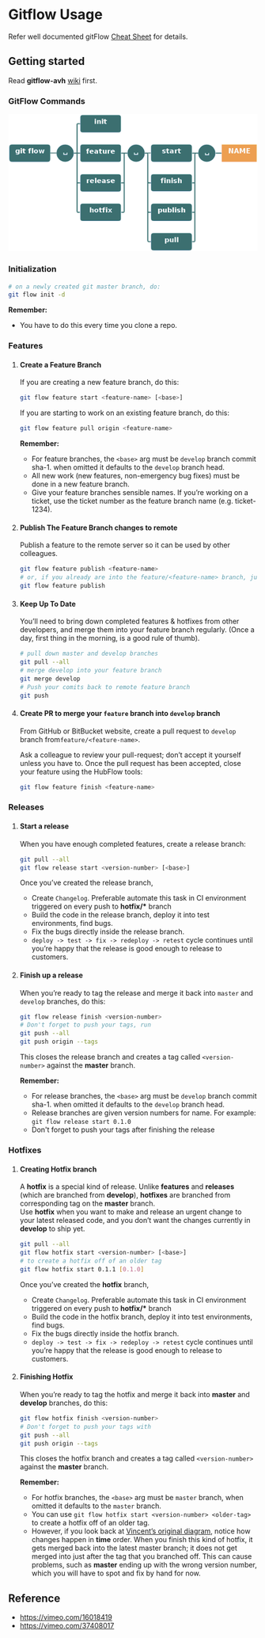 # Gitflow Usage

Refer well documented gitFlow [Cheat Sheet](http://danielkummer.github.io/git-flow-cheatsheet/) for details.

## Getting started

Read  __gitflow-avh__ [wiki](https://github.com/petervanderdoes/gitflow-avh/wiki) first.

### GitFlow Commands

![Gitflow](../images/git-flow-commands.png)


### Initialization

```bash
# on a newly created git master branch, do:
git flow init -d
```

__Remember:__

- You have to do this every time you clone a repo.

### Features

1.  #### Create a Feature Branch

    If you are creating a new feature branch, do this:
    ```bash
    git flow feature start <feature-name> [<base>]
    ```
    
    If you are starting to work on an existing feature branch, do this:
    ```bash
    git flow feature pull origin <feature-name>
    ```
    
    __Remember:__
    - For feature branches, the `<base>` arg must be `develop` branch commit sha-1. when omitted it defaults to the `develop` branch head.
    - All new work (new features, non-emergency bug fixes) must be done in a new feature branch.
    - Give your feature branches sensible names. If you’re working on a ticket, use the ticket number as the feature branch name (e.g. ticket-1234).

2. #### Publish The Feature Branch changes to __remote__

    Publish a feature to the remote server so it can be used by other colleagues.
    ```bash
    git flow feature publish <feature-name>
    # or, if you already are into the feature/<feature-name> branch, just issue:
    git flow feature publish
    ```
    
3. #### Keep Up To Date

    You’ll need to bring down completed features & hotfixes from other developers, and merge them into your feature branch regularly. (Once a day, first thing in the morning, is a good rule of thumb).

    ```bash
    # pull down master and develop branches
    git pull --all
    # merge develop into your feature branch
    git merge develop
    # Push your comits back to remote feature branch
    git push
    ```
   
4. #### Create PR to merge your `feature` branch into `develop` branch
   
   From GitHub or BitBucket website, create a pull request to `develop` branch from`feature/<feature-name>`.
   
    Ask a colleague to review your pull-request; don’t accept it yourself unless you have to. Once the pull request has been accepted, close your feature using the HubFlow tools:
    ```bash
    git flow feature finish <feature-name>
    ```

### Releases

1. #### Start a release

    When you have enough completed features, create a release branch:
    ```bash
    git pull --all
    git flow release start <version-number> [<base>]
   ```

    Once you’ve created the release branch,
    - Create `Changelog`. Preferable automate this task in CI environment triggered on every push to __hotfix/*__ branch
    - Build the code in the release branch, deploy it into test environments, find bugs. 
    - Fix the bugs directly inside the release branch.
    - `deploy -> test -> fix -> redeploy -> retest` cycle continues until you’re happy that the release is good enough to release to customers.



2. #### Finish up a release

    When you’re ready to tag the release and merge it back into `master` and `develop` branches, do this:
    ```bash
    git flow release finish <version-number>
    # Don't forget to push your tags, run
    git push --all
    git push origin --tags
    ```
    This closes the release branch and creates a tag called `<version-number>` against the __master__ branch.
   
    __Remember:__
    - For release branches, the `<base>` arg must be `develop` branch commit sha-1. when omitted it defaults to the `develop` branch head.
    - Release branches are given version numbers for name. For example:  `git flow release start 0.1.0`
    - Don't forget to push your tags after finishing the release

### Hotfixes

1. #### Creating Hotfix branch

    A __hotfix__ is a special kind of release. Unlike __features__ and __releases__ (which are branched from __develop__), __hotfixes__ are branched from corresponding tag on the __master__ branch.<br/>
    Use __hotfix__  when you want to make and release an urgent change to your latest released code, and you don’t want the changes currently in __develop__ to ship yet.

    ```bash
    git pull --all
    git flow hotfix start <version-number> [<base>]
    # to create a hotfix off of an older tag
    git flow hotfix start 0.1.1 [0.1.0]
   ```

    Once you’ve created the __hotfix__ branch,
    - Create `Changelog`. Preferable automate this task in CI environment triggered on every push to __hotfix/*__ branch
    - Build the code in the hotfix branch, deploy it into test environments, find bugs. 
    - Fix the bugs directly inside the hotfix branch.
    - `deploy -> test -> fix -> redeploy -> retest` cycle continues until you’re happy that the release is good enough to release to customers.

2. #### Finishing Hotfix

    When you’re ready to tag the hotfix and merge it back into __master__ and __develop__ branches, do this:
    ```bash
    git flow hotfix finish <version-number>
    # Don't forget to push your tags with
    git push --all
    git push origin --tags
    ```
    This closes the hotfix branch and creates a tag called `<version-number>` against the __master__ branch.

    __Remember:__
    - For hotfix branches, the `<base>` arg must be `master` branch, when omitted it defaults to the  `master` branch.
    - You can use `git flow hotfix start <version-number> <older-tag>` to create a hotfix off of an older tag. 
    - However, if you look back at [Vincent’s original diagram](http://nvie.com/posts/a-successful-git-branching-model/), notice how changes happen in __time__ order.
    When you finish this kind of hotfix, it gets merged back into the latest master branch; it does not get merged into just after the tag that you branched off. This can cause problems, such as __master__ ending up with the wrong version number, which you will have to spot and fix by hand for now.
 

 
## Reference
- https://vimeo.com/16018419
- https://vimeo.com/37408017